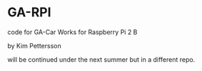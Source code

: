 # GA-RPI
code for GA-Car
Works for Raspberry Pi 2 B

by Kim Pettersson

will be continued under the next summer but in a different repo.
